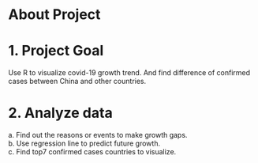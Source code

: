 # About Project

# 1. Project Goal
Use R to visualize covid-19 growth trend. And find difference of confirmed cases between China and other countries.

# 2. Analyze data
a. Find out the reasons or events to make growth gaps.  
b. Use regression line to predict future growth.  
c. Find top7 confirmed cases countries to visualize.  

